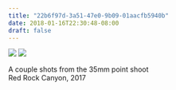 ```yaml
---
title: "22b6f97d-3a51-47e0-9b09-01aacfb5940b"
date: 2018-01-16T22:30:48-08:00
draft: false
---
```


![](https://d17enza3bfujl8.cloudfront.net/000065760022_01.jpg)
![](https://d17enza3bfujl8.cloudfront.net/000065760024_01.jpg)

A couple shots from the 35mm point shoot<br>
Red Rock Canyon, 2017
